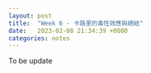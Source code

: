 ```yaml
---
layout: post
title:  "Week 6 - 卡路里的毒性效應與總結"
date:   2023-02-08 21:34:39 +0800
categories: notes
---
```


To be update